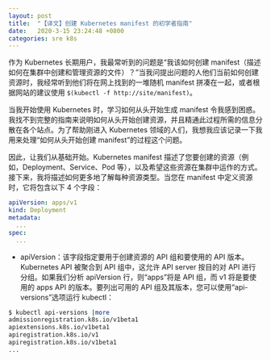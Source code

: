 ```yaml
---
layout: post
title:  "【译文】创建 Kubernetes manifest 的初学者指南"
date:   2020-3-15 23:24:48 +0800
categories: sre k8s
---
```


作为 Kubernetes 长期用户，我最常听到的问题是“我该如何创建 manifest（描述如何在集群中创建和管理资源的文件）？”当我问提出问题的人他们当前如何创建资源时，我经常听到他们将在网上找到的一堆随机 manifest 拼凑在一起，或者根据网站的建议使用 `$(kubectl -f http://site/manifest)`。

当我开始使用 Kubernetes 时，学习如何从头开始生成 manifest 令我感到困惑。我找不到完整的指南来说明如何从头开始创建资源，并且精通此过程所需的信息分散在各个站点。为了帮助刚进入 Kubernetes 领域的人们，我想我应该记录一下我用来处理“如何从头开始创建 manifest”的过程这个问题。

因此，让我们从基础开始。Kubernetes manifest 描述了您要创建的资源（例如，Deployment、Service、Pod 等），以及希望这些资源在集群中运作的方式。接下来，我将描述如何更多地了解每种资源类型。当您在 manifest 中定义资源时，它将包含以下 4 个字段：

```yaml
apiVersion: apps/v1
kind: Deployment
metadata:
  ...
spec:
  ...
```

* apiVersion：该字段指定要用于创建资源的 API 组和要使用的 API 版本。Kubernetes API 被聚合到 API 组中，这允许 API server 按目的对 API 进行分组。如果我们分析 apiVersion 行，则“apps”将是 API 组，而 v1 将是要使用的 apps API 的版本。要列出可用的 API 组及其版本，您可以使用“api-versions”选项运行 kubectl：

```bash
$ kubectl api-versions |more
admissionregistration.k8s.io/v1beta1
apiextensions.k8s.io/v1beta1
apiregistration.k8s.io/v1
apiregistration.k8s.io/v1beta1
...
```

